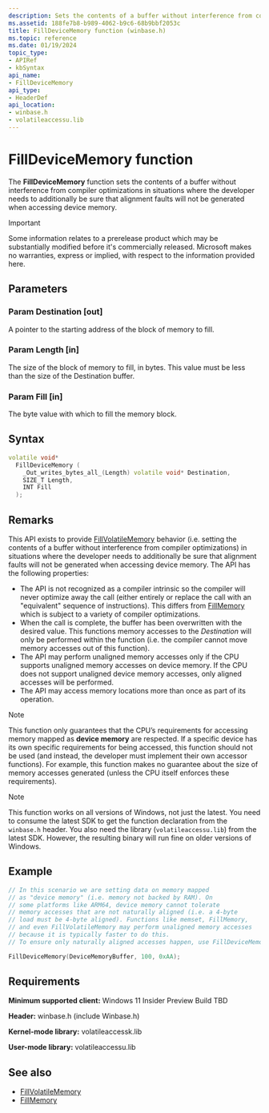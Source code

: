 ```yaml
---
description: Sets the contents of a buffer without interference from compiler optimizations in situations where the developer needs to additionally be sure that alignment faults will not be generated when accessing device memory.
ms.assetid: 188fe7b8-b989-4062-b9c6-68b9bbf2053c
title: FillDeviceMemory function (winbase.h)
ms.topic: reference
ms.date: 01/19/2024
topic_type: 
- APIRef
- kbSyntax
api_name: 
- FillDeviceMemory
api_type: 
- HeaderDef
api_location: 
- winbase.h
- volatileaccessu.lib
---
```


# FillDeviceMemory function

The **FillDeviceMemory** function sets the contents of a buffer without interference from compiler optimizations in situations where the developer needs to additionally be sure that alignment faults will not be generated when accessing device memory.

> [!IMPORTANT]
> Some information relates to a prerelease product which may be substantially modified before it's commercially released. Microsoft makes no warranties, express or implied, with respect to the information provided here.

## Parameters

### Param Destination [out]

A pointer to the starting address of the block of memory to fill.

### Param Length [in]

The size of the block of memory to fill, in bytes. This value must be less than the size of the Destination buffer.

### Param Fill [in]

The byte value with which to fill the memory block.

## Syntax

```cpp
volatile void*
  FillDeviceMemory (
    _Out_writes_bytes_all_(Length) volatile void* Destination,
    SIZE_T Length,
    INT Fill
  );
```

## Remarks

This API exists to provide [FillVolatileMemory](winbase-fillvolatilememory.md) behavior (i.e. setting the contents of a buffer without interference from compiler optimizations) in situations where the developer needs to additionally be sure that alignment faults will not be generated when accessing device memory. The API has the following properties:

- The API is not recognized as a compiler intrinsic so the compiler will never optimize away the call (either entirely or replace the call with an "equivalent" sequence of instructions). This differs from [FillMemory](/previous-versions/windows/desktop/legacy/aa366561(v=vs.85)) which is subject to a variety of compiler optimizations.
- When the call is complete, the buffer has been overwritten with the desired value. This functions memory accesses to the *Destination* will only be performed within the function (i.e. the compiler cannot move memory accesses out of this function).
- The API may perform unaligned memory accesses only if the CPU supports unaligned memory accesses on device memory. If the CPU does not support unaligned device memory accesses, only aligned accesses will be performed.
- The API may access memory locations more than once as part of its operation.

> [!NOTE]
> This function only guarantees that the CPU’s requirements for accessing memory mapped as **device memory** are respected. If a specific device has its own specific requirements for being accessed, this function should not be used (and instead, the developer must implement their own accessor functions). For example, this function makes no guarantee about the size of memory accesses generated (unless the CPU itself enforces these requirements).

> [!NOTE]
> This function works on all versions of Windows, not just the latest. You need to consume the latest SDK to get the function declaration from the `winbase.h` header. You also need the library (`volatileaccessu.lib`) from the latest SDK. However, the resulting binary will run fine on older versions of Windows.

## Example

```c
// In this scenario we are setting data on memory mapped
// as "device memory" (i.e. memory not backed by RAM). On
// some platforms like ARM64, device memory cannot tolerate
// memory accesses that are not naturally aligned (i.e. a 4-byte
// load must be 4-byte aligned). Functions like memset, FillMemory,
// and even FillVolatileMemory may perform unaligned memory accesses
// because it is typically faster to do this.
// To ensure only naturally aligned accesses happen, use FillDeviceMemory.

FillDeviceMemory(DeviceMemoryBuffer, 100, 0xAA);
```

## Requirements

**Minimum supported client:** Windows 11 Insider Preview Build TBD

**Header:** winbase.h (include Winbase.h)

**Kernel-mode library:** volatileaccessk.lib

**User-mode library:** volatileaccessu.lib

## See also

- [FillVolatileMemory](winbase-fillvolatilememory.md)
- [FillMemory](/previous-versions/windows/desktop/legacy/aa366561(v=vs.85))

